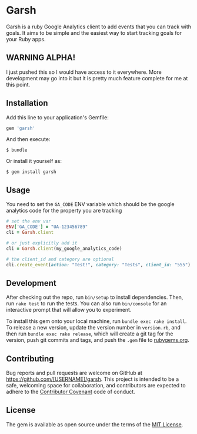 # Garsh

Garsh is a ruby Google Analytics client to add events that you can track with goals. It aims to be simple and the easiest way to start tracking goals for your Ruby apps.

## WARNING ALPHA!

I just pushed this so I would have access to it everywhere. More development may go into it but it is pretty much feature complete for me at this point.


## Installation

Add this line to your application's Gemfile:

```ruby
gem 'garsh'
```

And then execute:

    $ bundle

Or install it yourself as:

    $ gem install garsh

## Usage

You need to set the `GA_CODE` ENV variable which should be the google analytics code for the property you are tracking

```ruby
# set the env var
ENV['GA_CODE'] = "UA-123456789"
cli = Garsh.client

# or just explicitly add it
cli = Garsh.client(my_google_analytics_code)

# the client_id and category are optional
cli.create_event(action: "Test!", category: "Tests", client_id: "555")
```

## Development

After checking out the repo, run `bin/setup` to install dependencies. Then, run `rake test` to run the tests. You can also run `bin/console` for an interactive prompt that will allow you to experiment.

To install this gem onto your local machine, run `bundle exec rake install`. To release a new version, update the version number in `version.rb`, and then run `bundle exec rake release`, which will create a git tag for the version, push git commits and tags, and push the `.gem` file to [rubygems.org](https://rubygems.org).

## Contributing

Bug reports and pull requests are welcome on GitHub at https://github.com/[USERNAME]/garsh. This project is intended to be a safe, welcoming space for collaboration, and contributors are expected to adhere to the [Contributor Covenant](http://contributor-covenant.org) code of conduct.


## License

The gem is available as open source under the terms of the [MIT License](http://opensource.org/licenses/MIT).

